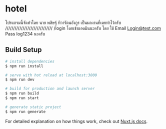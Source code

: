 # hotel
โปรแกรมนี้จัดทำโดย นาย พสิษฐ์ ทิวารัตนอังกูร
เป็นผลงานที่เคยทำไว้ครับ
//////////////////////////////
/login โดยเข้าแอดมินนะครับ โดย ใช้ 
Email Login@test.com
Pass log1234 นะครับ

## Build Setup

``` bash
# install dependencies
$ npm run install

# serve with hot reload at localhost:3000
$ npm run dev

# build for production and launch server
$ npm run build
$ npm run start

# generate static project
$ npm run generate
```

For detailed explanation on how things work, check out [Nuxt.js docs](https://nuxtjs.org).
